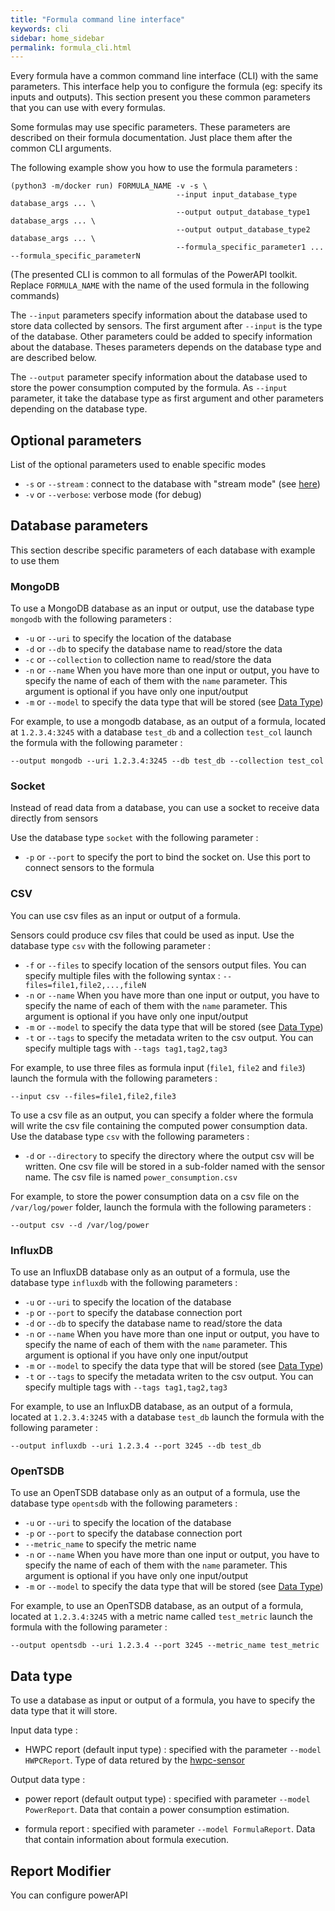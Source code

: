 ```yaml
---
title: "Formula command line interface"
keywords: cli
sidebar: home_sidebar
permalink: formula_cli.html
---
```


Every formula have a common command line interface (CLI) with the same
parameters. This interface help you to configure the formula (eg: specify its
inputs and outputs). This section present you these common parameters that you can
use with every formulas.

Some formulas may use specific parameters. These parameters are described on their
formula documentation. Just place them after the common CLI arguments.

The following example show you how to use the formula parameters :

	(python3 -m/docker run) FORMULA_NAME -v -s \
	                                     --input input_database_type database_args ... \
	                                     --output output_database_type1 database_args ... \
	                                     --output output_database_type2 database_args ... \
	                                     --formula_specific_parameter1 ... --formula_specific_parameterN
	
(The presented CLI is common to all formulas of the PowerAPI toolkit.
Replace `FORMULA_NAME` with the name of the used formula in the
following commands)

The `--input` parameters specify information about the database used to store data
collected by sensors. The first argument after `--input` is the type of the
database. Other parameters could be added to specify information about the
database. Theses parameters depends on the database type and are described below.

The `--output` parameter specify information about the database used to store the
power consumption computed by the formula. As `--input` parameter, it take the
database type as first argument and other parameters depending on the database
type.


## Optional parameters

List of the optional parameters used to enable specific modes

- `-s` or `--stream` : connect to the database with "stream mode" (see [here](/powerapi_howitworks.html#sensor-connection))
- `-v` or `--verbose`: verbose mode (for debug)

## Database parameters

This section describe specific parameters of each database with example to use them

### MongoDB

To use a MongoDB database as an input or output, use the database type `mongodb`
with the following parameters :

- `-u` or `--uri` to specify the location of the database
- `-d` or `--db` to specify the database name to read/store the data
- `-c` or `--collection` to collection name to read/store the data
- `-n` or `--name` When you have more than one input or output, you have to
  specify the name of each of them with the `name` parameter. This argument is
  optional if you have only one input/output
- `-m` or `--model` to specify the data type that will be stored (see [Data Type](/formula_cli.html#data-type))

For example, to use a mongodb database, as an output of a formula, located at
`1.2.3.4:3245` with a database `test_db` and a collection `test_col` launch the
formula with the following parameter :
	
	--output mongodb --uri 1.2.3.4:3245 --db test_db --collection test_col
	
### Socket

Instead of read data from a database, you can use a socket to receive data directly from sensors

Use the database type `socket` with the following parameter :

- `-p` or `--port` to specify the port to bind the socket on. Use this port to connect sensors to the formula

### CSV

You can use csv files as an input or output of a formula.

Sensors could produce csv files that could be used as input. Use the database type `csv` with
the following parameter :

- `-f` or `--files` to specify location of the sensors output files. You can
  specify multiple files with the following syntax :
  `--files=file1,file2,...,fileN`
- `-n` or `--name` When you have more than one input or output, you have to
  specify the name of each of them with the `name` parameter. This argument is
  optional if you have only one input/output
- `-m` or `--model` to specify the data type that will be stored (see [Data Type](/formula_cli.html#data-type))
- `-t` or `--tags` to specify the metadata writen to the csv output. You can
  specify multiple tags with `--tags tag1,tag2,tag3`


For example, to use three files as formula input (`file1`, `file2` and `file3`)
launch the formula with the following parameters :
	
	--input csv --files=file1,file2,file3


To use a csv file as an output, you can specify a folder where the formula will
write the csv file containing the computed power consumption data. Use the
database type `csv` with the following parameters :

- `-d` or `--directory` to specify the directory where the output csv will be
  written. One csv file will be stored in a sub-folder named with the sensor name. The
  csv file is named `power_consumption.csv`
	
For example, to store the power consumption data on a csv file on the
`/var/log/power` folder, launch the formula with the following parameters :
	
	--output csv --d /var/log/power
	
### InfluxDB

To use an InfluxDB database only as an output of a formula, use the database type `influxdb` with the following parameters : 

- `-u` or `--uri` to specify the location of the database
- `-p` or `--port` to specify the database connection port
- `-d` or `--db` to specify the database name to read/store the data
- `-n` or `--name` When you have more than one input or output, you have to
  specify the name of each of them with the `name` parameter. This argument is
  optional if you have only one input/output
- `-m` or `--model` to specify the data type that will be stored (see [Data Type](/formula_cli.html#data-type))
- `-t` or `--tags` to specify the metadata writen to the csv output. You can
  specify multiple tags with `--tags tag1,tag2,tag3`


For example, to use an InfluxDB database, as an output of a formula, located at `1.2.3.4:3245` with a database `test_db` launch the formula with the following parameter : 
	
	--output influxdb --uri 1.2.3.4 --port 3245 --db test_db
	
	
### OpenTSDB

To use an OpenTSDB database only as an output of a formula, use the database type `opentsdb` with the following parameters : 

- `-u` or `--uri` to specify the location of the database
- `-p` or `--port` to specify the database connection port
- `--metric_name` to specify the metric name
- `-n` or `--name` When you have more than one input or output, you have to
  specify the name of each of them with the `name` parameter. This argument is
  optional if you have only one input/output
- `-m` or `--model` to specify the data type that will be stored (see [Data Type](/formula_cli.html#data-type))


For example, to use an OpenTSDB database, as an output of a formula, located at `1.2.3.4:3245` with a metric name called `test_metric` launch the formula with the following parameter : 
	
	--output opentsdb --uri 1.2.3.4 --port 3245 --metric_name test_metric

## Data type

To use a database as input or output of a formula, you have to specify the data type that it will store.

Input data type : 

- HWPC report (default input type) : specified with the parameter `--model
  HWPCReport`. Type of data retured by the [hwpc-sensor](hwpc.html)
  
Output data type :

- power report (default output type) : specified with parameter `--model
  PowerReport`. Data that contain a power consumption estimation.
  
- formula report : specified with parameter `--model FormulaReport`. Data that
  contain information about formula execution.
  
## Report Modifier

You can configure powerAPI
